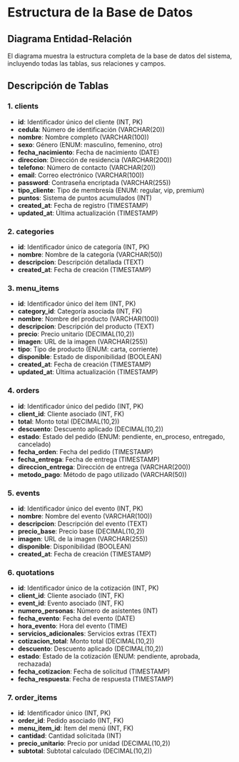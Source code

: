 # Estructura de la Base de Datos

## Diagrama Entidad-Relación

El diagrama muestra la estructura completa de la base de datos del sistema, incluyendo todas las tablas, sus relaciones y campos.

## Descripción de Tablas

### 1. clients
- **id**: Identificador único del cliente (INT, PK)
- **cedula**: Número de identificación (VARCHAR(20))
- **nombre**: Nombre completo (VARCHAR(100))
- **sexo**: Género (ENUM: masculino, femenino, otro)
- **fecha_nacimiento**: Fecha de nacimiento (DATE)
- **direccion**: Dirección de residencia (VARCHAR(200))
- **telefono**: Número de contacto (VARCHAR(20))
- **email**: Correo electrónico (VARCHAR(100))
- **password**: Contraseña encriptada (VARCHAR(255))
- **tipo_cliente**: Tipo de membresía (ENUM: regular, vip, premium)
- **puntos**: Sistema de puntos acumulados (INT)
- **created_at**: Fecha de registro (TIMESTAMP)
- **updated_at**: Última actualización (TIMESTAMP)

### 2. categories
- **id**: Identificador único de categoría (INT, PK)
- **nombre**: Nombre de la categoría (VARCHAR(50))
- **descripcion**: Descripción detallada (TEXT)
- **created_at**: Fecha de creación (TIMESTAMP)

### 3. menu_items
- **id**: Identificador único del ítem (INT, PK)
- **category_id**: Categoría asociada (INT, FK)
- **nombre**: Nombre del producto (VARCHAR(100))
- **descripcion**: Descripción del producto (TEXT)
- **precio**: Precio unitario (DECIMAL(10,2))
- **imagen**: URL de la imagen (VARCHAR(255))
- **tipo**: Tipo de producto (ENUM: carta, corriente)
- **disponible**: Estado de disponibilidad (BOOLEAN)
- **created_at**: Fecha de creación (TIMESTAMP)
- **updated_at**: Última actualización (TIMESTAMP)

### 4. orders
- **id**: Identificador único del pedido (INT, PK)
- **client_id**: Cliente asociado (INT, FK)
- **total**: Monto total (DECIMAL(10,2))
- **descuento**: Descuento aplicado (DECIMAL(10,2))
- **estado**: Estado del pedido (ENUM: pendiente, en_proceso, entregado, cancelado)
- **fecha_orden**: Fecha del pedido (TIMESTAMP)
- **fecha_entrega**: Fecha de entrega (TIMESTAMP)
- **direccion_entrega**: Dirección de entrega (VARCHAR(200))
- **metodo_pago**: Método de pago utilizado (VARCHAR(50))

### 5. events
- **id**: Identificador único del evento (INT, PK)
- **nombre**: Nombre del evento (VARCHAR(100))
- **descripcion**: Descripción del evento (TEXT)
- **precio_base**: Precio base (DECIMAL(10,2))
- **imagen**: URL de la imagen (VARCHAR(255))
- **disponible**: Disponibilidad (BOOLEAN)
- **created_at**: Fecha de creación (TIMESTAMP)

### 6. quotations
- **id**: Identificador único de la cotización (INT, PK)
- **client_id**: Cliente asociado (INT, FK)
- **event_id**: Evento asociado (INT, FK)
- **numero_personas**: Número de asistentes (INT)
- **fecha_evento**: Fecha del evento (DATE)
- **hora_evento**: Hora del evento (TIME)
- **servicios_adicionales**: Servicios extras (TEXT)
- **cotizacion_total**: Monto total (DECIMAL(10,2))
- **descuento**: Descuento aplicado (DECIMAL(10,2))
- **estado**: Estado de la cotización (ENUM: pendiente, aprobada, rechazada)
- **fecha_cotizacion**: Fecha de solicitud (TIMESTAMP)
- **fecha_respuesta**: Fecha de respuesta (TIMESTAMP)

### 7. order_items
- **id**: Identificador único (INT, PK)
- **order_id**: Pedido asociado (INT, FK)
- **menu_item_id**: Ítem del menú (INT, FK)
- **cantidad**: Cantidad solicitada (INT)
- **precio_unitario**: Precio por unidad (DECIMAL(10,2))
- **subtotal**: Subtotal calculado (DECIMAL(10,2)) 